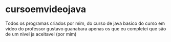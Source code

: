 # cursoemvideojava
Todos os programas criados por mim, do curso de java basico do curso em video do professor gustavo guanabara
apenas os que eu completei que são de um nivel ja aceitavel (por mim)
